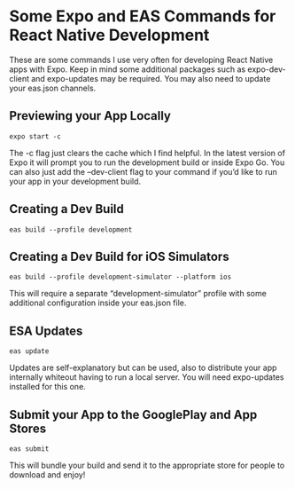 # Some Expo and EAS Commands for React Native Development

These are some commands I use very often for developing React Native apps with Expo. Keep in mind some additional packages such as expo-dev-client and expo-updates may be required. You may also need to update your eas.json channels.

## Previewing your App Locally

```
expo start -c
```

The -c flag just clears the cache which I find helpful. In the latest version of Expo it will prompt you to run the development build or inside Expo Go. You can also just add the –dev-client flag to your command if you’d like to run your app in your development build.

## Creating a Dev Build

```
eas build --profile development
```

## Creating a Dev Build for iOS Simulators

```
eas build --profile development-simulator --platform ios
```

This will require a separate “development-simulator” profile with some additional configuration inside your eas.json file.

## ESA Updates

```
eas update
```

Updates are self-explanatory but can be used, also to distribute your app internally whiteout having to run a local server. You will need expo-updates installed for this one.

## Submit your App to the GooglePlay and App Stores

```
eas submit
```

This will bundle your build and send it to the appropriate store for people to download and enjoy!